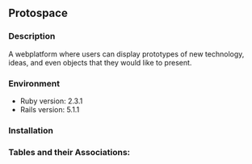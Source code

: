 ## Protospace

### Description
A webplatform where users can display prototypes of new technology, ideas, and even objects that they would like to present. 

### Environment
  - Ruby version: 2.3.1
  - Rails version: 5.1.1

### Installation

### Tables and their Associations:

